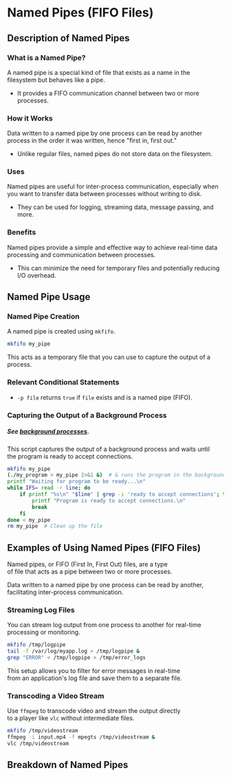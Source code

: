 # Named Pipes (FIFO Files)  

## Description of Named Pipes  
### What is a Named Pipe?  
A named pipe is a special kind of file that exists as a name in the  
filesystem but behaves like a pipe.  

* It provides a FIFO communication channel between two or more processes.  

### How it Works  
Data written to a named pipe by one process can be read by another  
process in the order it was written, hence "first in, first out."  

* Unlike regular files, named pipes do not store data on the filesystem.  

### Uses  
Named pipes are useful for inter-process communication, especially when  
you want to transfer data between processes without writing to disk.  

* They can be used for logging, streaming data, message passing, and more.  

### Benefits  
Named pipes provide a simple and effective way to achieve real-time data  
processing and communication between processes. 

* This can minimize the need for temporary files and potentially reducing I/O overhead.  

## Named Pipe Usage  
### Named Pipe Creation  
A named pipe is created using `mkfifo`.  
```bash  
mkfifo my_pipe  
```
This acts as a temporary file that you can use to capture the output of a process.  


### Relevant Conditional Statements  
* `-p file` returns `true` if `file` exists and is a named pipe (FIFO).  


### Capturing the Output of a Background Process  
##### See [background processes](./background_processes.md).  
This script captures the output of a background process and waits until  
the program is ready to accept connections.  
```bash  
mkfifo my_pipe  
(./my_program > my_pipe 2>&1 &)  # & runs the program in the background  
printf "Waiting for program to be ready...\n"  
while IFS= read -r line; do  
    if printf "%s\n" "$line" | grep -i 'ready to accept connections'; then  
        printf "Program is ready to accept connections.\n"  
        break  
    fi  
done < my_pipe  
rm my_pipe  # Clean up the file  
```

## Examples of Using Named Pipes (FIFO Files)  

Named pipes, or FIFO (First In, First Out) files, are a type  
of file that acts as a pipe between two or more processes.  
 
Data written to a named pipe by one process can be read by 
another, facilitating inter-process communication.  


### Streaming Log Files  
You can stream log output from one process to another for real-time processing or monitoring.  
 
```bash  
mkfifo /tmp/logpipe  
tail -f /var/log/myapp.log > /tmp/logpipe &  
grep "ERROR" < /tmp/logpipe > /tmp/error_logs  
```
This setup allows you to filter for error messages in real-time  
from an application's log file and save them to a separate file.  


### Transcoding a Video Stream  

Use `ffmpeg` to transcode video and stream the output directly  
to a player like `vlc` without intermediate files.  

```bash  
mkfifo /tmp/videostream  
ffmpeg -i input.mp4 -f mpegts /tmp/videostream &  
vlc /tmp/videostream  
```

## Breakdown of Named Pipes  


